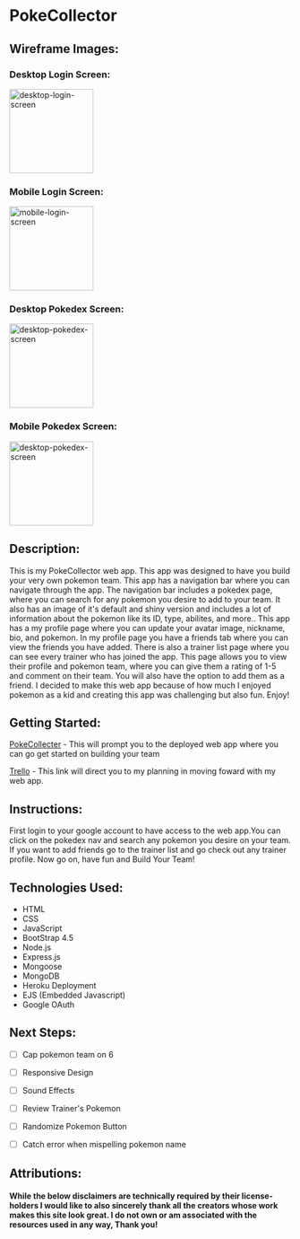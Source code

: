# PokeCollector

## Wireframe Images:

### Desktop Login Screen:
<img src="https://i.imgur.com/XIkCVFn.png" alt ="desktop-login-screen" height = 150px/>

### Mobile Login Screen:
<img src="https://i.imgur.com/9cwmwEN.png" alt ="mobile-login-screen" height = 150px/>

### Desktop Pokedex Screen:
<img src="https://i.imgur.com/yyOBdju.png" alt ="desktop-pokedex-screen" height = 150px/>

### Mobile Pokedex Screen:
<img src="https://i.imgur.com/pxUnrkM.png" alt ="desktop-pokedex-screen" height = 150px/>


## Description:

This is my PokeCollector web app. This app was designed to have you build your very own pokemon team. This app has a navigation  bar where you can navigate through the app. The navigation bar includes a pokedex page, where you can search for any pokemon you desire to add to your team. It also has an image of it's default and shiny version and includes a lot of information about the pokemon like its ID, type, abilites, and more..
This app has a my profile page where you can update your avatar image, nickname, bio, and pokemon. In my profile page you have a friends tab where you can view the friends you have added. There is also a trainer list page where you can see every trainer who has joined the app. This page allows you to view their profile and pokemon team, where you can give them a rating of 1-5 and comment on their team. You will also have the option to add them as a friend. I decided to make this web app because of how much I enjoyed pokemon as a kid and creating this app was challenging but also fun. Enjoy!

## Getting Started:

<a href="https://poke-collector-jrs.herokuapp.com/" target="_blank">PokeCollecter</a> - This will prompt you to the deployed web app where you can go get started on building your team

<a href="https://trello.com/b/8PmKGTfC/pokecollector">Trello</a> - This link will direct you to my planning in moving foward with my web app.

## Instructions:

First login to your google account to have access to the web app.You can click on the pokedex nav and search any pokemon you desire on your team. If you want to add friends go to the trainer list and go check out any trainer profile. Now go on, have fun and Build Your Team!


## Technologies Used:

- HTML
- CSS
- JavaScript
- BootStrap 4.5
- Node.js
- Express.js
- Mongoose
- MongoDB
- Heroku Deployment
- EJS (Embedded Javascript)
- Google OAuth

## Next Steps:

- [ ] Cap pokemon team on 6
- [ ] Responsive Design
- [ ] Sound Effects
- [ ] Review Trainer's Pokemon
- [ ] Randomize Pokemon Button
- [ ] Catch error when mispelling pokemon name


## Attributions:

#### While the below disclaimers are technically required by their license-holders I would like to also sincerely thank all the creators whose work makes this site look great. I do not own or am associated with the resources used in any way, Thank you!